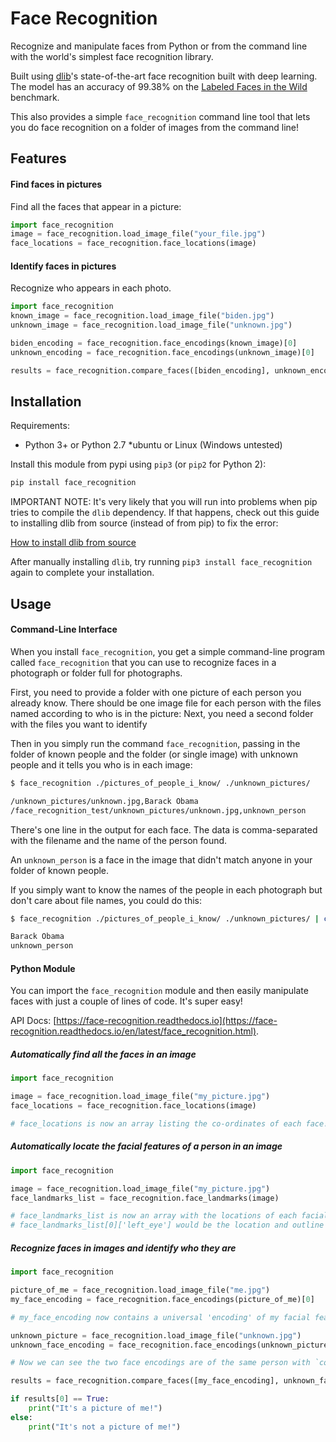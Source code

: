 # Face Recognition

Recognize and manipulate faces from Python or from the command line with
the world's simplest face recognition library.

Built using [dlib](http://dlib.net/)'s state-of-the-art face recognition
built with deep learning. The model has an accuracy of 99.38% on the
[Labeled Faces in the Wild](http://vis-www.cs.umass.edu/lfw/) benchmark.

This also provides a simple `face_recognition` command line tool that lets
you do face recognition on a folder of images from the command line!

## Features

#### Find faces in pictures

Find all the faces that appear in a picture:

```python
import face_recognition
image = face_recognition.load_image_file("your_file.jpg")
face_locations = face_recognition.face_locations(image)
```


#### Identify faces in pictures

Recognize who appears in each photo.

```python
import face_recognition
known_image = face_recognition.load_image_file("biden.jpg")
unknown_image = face_recognition.load_image_file("unknown.jpg")

biden_encoding = face_recognition.face_encodings(known_image)[0]
unknown_encoding = face_recognition.face_encodings(unknown_image)[0]

results = face_recognition.compare_faces([biden_encoding], unknown_encoding)
```

## Installation

Requirements:
* Python 3+ or Python 2.7
*ubuntu or  Linux (Windows untested)

Install this module from pypi using `pip3` (or `pip2` for Python 2):

```bash
pip install face_recognition
```

IMPORTANT NOTE: It's very likely that you will run into problems when pip tries to compile
the `dlib` dependency. If that happens, check out this guide to installing
dlib from source (instead of from pip) to fix the error:

[How to install dlib from source](https://gist.github.com/ageitgey/629d75c1baac34dfa5ca2a1928a7aeaf)

After manually installing `dlib`, try running `pip3 install face_recognition`
again to complete your installation.


## Usage

#### Command-Line Interface

When you install `face_recognition`, you get a simple command-line program
called `face_recognition` that you can use to recognize faces in a
photograph or folder full for photographs.

First, you need to provide a folder with one picture of each person you
already know. There should be one image file for each person with the
files named according to who is in the picture:
Next, you need a second folder with the files you want to identify

Then in you simply run the command `face_recognition`, passing in
the folder of known people and the folder (or single image) with unknown
people and it tells you who is in each image:

```bash
$ face_recognition ./pictures_of_people_i_know/ ./unknown_pictures/

/unknown_pictures/unknown.jpg,Barack Obama
/face_recognition_test/unknown_pictures/unknown.jpg,unknown_person
```

There's one line in the output for each face. The data is comma-separated
with the filename and the name of the person found.

An `unknown_person` is a face in the image that didn't match anyone in
your folder of known people.

If you simply want to know the names of the people in each photograph but don't
care about file names, you could do this:

```bash
$ face_recognition ./pictures_of_people_i_know/ ./unknown_pictures/ | cut -d ',' -f2

Barack Obama
unknown_person
```


#### Python Module

You can import the `face_recognition` module and then easily manipulate
faces with just a couple of lines of code. It's super easy!

API Docs: [https://face-recognition.readthedocs.io](https://face-recognition.readthedocs.io/en/latest/face_recognition.html).

##### Automatically find all the faces in an image

```python
import face_recognition

image = face_recognition.load_image_file("my_picture.jpg")
face_locations = face_recognition.face_locations(image)

# face_locations is now an array listing the co-ordinates of each face!
```


##### Automatically locate the facial features of a person in an image

```python
import face_recognition

image = face_recognition.load_image_file("my_picture.jpg")
face_landmarks_list = face_recognition.face_landmarks(image)

# face_landmarks_list is now an array with the locations of each facial feature in each face.
# face_landmarks_list[0]['left_eye'] would be the location and outline of the first person's left eye.
```



##### Recognize faces in images and identify who they are

```python
import face_recognition

picture_of_me = face_recognition.load_image_file("me.jpg")
my_face_encoding = face_recognition.face_encodings(picture_of_me)[0]

# my_face_encoding now contains a universal 'encoding' of my facial features that can be compared to any other picture of a face!

unknown_picture = face_recognition.load_image_file("unknown.jpg")
unknown_face_encoding = face_recognition.face_encodings(unknown_picture)[0]

# Now we can see the two face encodings are of the same person with `compare_faces`!

results = face_recognition.compare_faces([my_face_encoding], unknown_face_encoding)

if results[0] == True:
    print("It's a picture of me!")
else:
    print("It's not a picture of me!")
```


